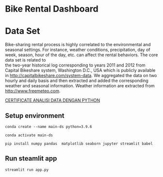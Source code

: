 # Bike Rental Dashboard

Data Set
=========================================
Bike-sharing rental process is highly correlated to the environmental and seasonal settings. For instance, weather conditions,
precipitation, day of week, season, hour of the day, etc. can affect the rental behaviors. The core data set is related to  
the two-year historical log corresponding to years 2011 and 2012 from Capital Bikeshare system, Washington D.C., USA which is 
publicly available in http://capitalbikeshare.com/system-data. We aggregated the data on two hourly and daily basis and then 
extracted and added the corresponding weather and seasonal information. Weather information are extracted from http://www.freemeteo.com. 

[CERTIFICATE ANALISI DATA DENGAN PYTHON](https://www.dicoding.com/certificates/ERZRGJ22NPYV)

## Setup environment
`conda create --name main-ds python=3.9.6`

`conda activate main-ds`

`pip install numpy pandas  matplotlib seaborn jupyter streamlit babel`

## Run steamlit app
`streamlit run app.py`
